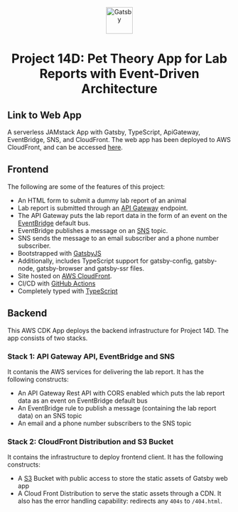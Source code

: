 <p align="center">
  <a href="https://www.gatsbyjs.com">
    <img alt="Gatsby" src="https://www.gatsbyjs.com/Gatsby-Monogram.svg" width="60" />
  </a>
</p>
<h1 align="center">
  Project 14D: Pet Theory App for Lab Reports with Event-Driven Architecture
</h1>

## Link to Web App

A serverless JAMstack App with Gatsby, TypeScript, ApiGateway, EventBridge, SNS, and CloudFront. The web app has been deployed to AWS CloudFront, and can be accessed [here](https://dv0uvvryjj7u9.cloudfront.net/).

## Frontend

The following are some of the features of this project:

- An HTML form to submit a dummy lab report of an animal
- Lab report is submitted through an [API Gateway](https://aws.amazon.com/api-gateway/) endpoint.
- The API Gateway puts the lab report data in the form of an event on the [EventBridge](https://aws.amazon.com/eventbridge/) default bus.
- EventBridge publishes a message on an [SNS](https://aws.amazon.com/sns/) topic.
- SNS sends the message to an email subscriber and a phone number subscriber.
- Bootstrapped with [GatsbyJS](https://www.gatsbyjs.com/)
- Additionally, includes TypeScript support for gatsby-config, gatsby-node, gatsby-browser and gatsby-ssr files.
- Site hosted on [AWS CloudFront](https://aws.amazon.com/cloudfront/).
- CI/CD with [GitHub Actions](https://docs.github.com/en/actions)
- Completely typed with [TypeScript](https://www.typescriptlang.org/)

## Backend

This AWS CDK App deploys the backend infrastructure for Project 14D. The app consists of two stacks.

### Stack 1: API Gateway API, EventBridge and SNS

It contanis the AWS services for delivering the lab report. It has the following constructs:

- An API Gateway Rest API with CORS enabled which puts the lab report data as an event on EventBridge default bus
- An EventBridge rule to publish a message (containing the lab report data) on an SNS topic
- An email and a phone number subscribers to the SNS topic

### Stack 2: CloudFront Distribution and S3 Bucket

It contains the infrastructure to deploy frontend client. It has the following constructs:

- A [S3](https://aws.amazon.com/s3/) Bucket with public access to store the static assets of Gatsby web app
- A Cloud Front Distribution to serve the static assets through a CDN. It also has the error handling capability: redirects any `404s` to `/404.html`.
